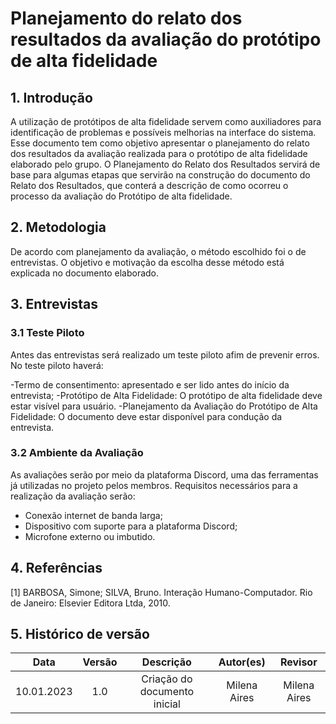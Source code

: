 # Planejamento do relato dos resultados da avaliação do protótipo de alta fidelidade

## 1. Introdução
A  utilização de protótipos de alta fidelidade servem como auxiliadores para identificação de problemas e possíveis melhorias na interface do sistema. 
Esse documento tem como objetivo apresentar o planejamento do relato dos resultados da avaliação realizada para o protótipo de alta fidelidade elaborado pelo grupo.
O Planejamento do Relato dos Resultados servirá de base para algumas etapas que servirão na construção do documento do Relato dos Resultados, que conterá a descrição de como ocorreu o processo da avaliação do Protótipo de alta fidelidade.

## 2. Metodologia 
De acordo com planejamento da avaliação, o método escolhido foi o de entrevistas. O objetivo e motivação da escolha desse método está explicada no documento elaborado.

## 3. Entrevistas

### 3.1 Teste Piloto
Antes das entrevistas será realizado um teste piloto afim de prevenir erros. 
No teste piloto haverá:

-Termo de consentimento: apresentado e ser lido antes do início da entrevista;
-Protótipo de Alta Fidelidade: O protótipo de alta fidelidade deve estar visível para usuário.
-Planejamento da Avaliação do Protótipo de Alta Fidelidade: O documento deve estar disponível para condução da entrevista.

### 3.2 Ambiente da Avaliação 
As avaliações serão por meio da plataforma Discord, uma das ferramentas já utilizadas no projeto pelos membros. 
Requisitos necessários para a realização da avaliação serão:

 - Conexão internet de banda larga;
 - Dispositivo com suporte para a plataforma Discord;
 - Microfone externo ou imbutido.

## 4. Referências

[1] BARBOSA, Simone; SILVA, Bruno. Interação Humano-Computador. Rio de Janeiro: Elsevier Editora Ltda, 2010.

## 5. Histórico de versão
|    Data    | Versão | Descrição    | Autor(es)    | Revisor            |
| :--------: | :----: | :----------: | :----------: | :----------------: |
| 10.01.2023 |  1.0   | Criação do documento inicial |  Milena Aires |Milena Aires |
